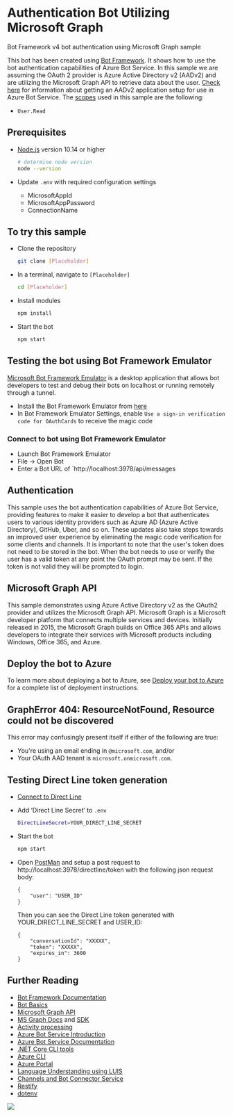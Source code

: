 # Authentication Bot Utilizing Microsoft Graph

Bot Framework v4 bot authentication using Microsoft Graph sample

This bot has been created using [Bot Framework](https://dev.botframework.com). It shows how to use the bot authentication capabilities of Azure Bot Service. In this sample we are assuming the OAuth 2 provider is Azure Active Directory v2 (AADv2) and are utilizing the Microsoft Graph API to retrieve data about the user. [Check here](https://docs.microsoft.com/en-us/azure/bot-service/bot-builder-authentication?view=azure-bot-service-4.0&tabs=csharp) for information about getting an AADv2
application setup for use in Azure Bot Service. The [scopes](https://developer.microsoft.com/en-us/graph/docs/concepts/permissions_reference) used in this sample are the following:

-  `User.Read`

## Prerequisites

-  [Node.js](https://nodejs.org) version 10.14 or higher

   ```bash
   # determine node version
   node --version
   ```

-  Update `.env` with required configuration settings
   -  MicrosoftAppId
   -  MicrosoftAppPassword
   -  ConnectionName

## To try this sample

-  Clone the repository

   ```bash
   git clone [Placeholder]
   ```

-  In a terminal, navigate to `[Placeholder]`

   ```bash
   cd [Placeholder]
   ```

-  Install modules

   ```bash
   npm install
   ```

-  Start the bot

   ```bash
   npm start
   ```

## Testing the bot using Bot Framework Emulator

[Microsoft Bot Framework Emulator](https://github.com/microsoft/botframework-emulator) is a desktop application that allows bot developers to test and debug their bots on localhost or running remotely through a tunnel.

-  Install the Bot Framework Emulator from [here](https://github.com/microsoft/botframework-emulator/releases)
-  In Bot Framework Emulator Settings, enable `Use a sign-in verification code for OAuthCards` to receive the magic code

### Connect to bot using Bot Framework Emulator

-  Launch Bot Framework Emulator
-  File -> Open Bot
-  Enter a Bot URL of `http://localhost:3978/api/messages

## Authentication

This sample uses the bot authentication capabilities of Azure Bot Service, providing features to make it easier to develop a bot that
authenticates users to various identity providers such as Azure AD (Azure Active Directory), GitHub, Uber, and so on. These updates also
take steps towards an improved user experience by eliminating the magic code verification for some clients and channels.
It is important to note that the user's token does not need to be stored in the bot. When the bot needs to use or verify the user has a valid token at any point the OAuth prompt may be sent. If the token is not valid they will be prompted to login.

## Microsoft Graph API

This sample demonstrates using Azure Active Directory v2 as the OAuth2 provider and utilizes the Microsoft Graph API.
Microsoft Graph is a Microsoft developer platform that connects multiple services and devices. Initially released in 2015,
the Microsoft Graph builds on Office 365 APIs and allows developers to integrate their services with Microsoft products
including Windows, Office 365, and Azure.

## Deploy the bot to Azure

To learn more about deploying a bot to Azure, see [Deploy your bot to Azure](https://aka.ms/azuredeployment) for a complete list of deployment instructions.

## GraphError 404: ResourceNotFound, Resource could not be discovered

This error may confusingly present itself if either of the following are true:

-  You're using an email ending in `@microsoft.com`, and/or
-  Your OAuth AAD tenant is `microsoft.onmicrosoft.com`.

## Testing Direct Line token generation
- [Connect to Direct Line](https://docs.microsoft.com/en-us/azure/bot-service/bot-service-channel-connect-directline?view=azure-bot-service-4.0)

- Add ‘Direct Line Secret’ to `.env`
    ```bash
    DirectLineSecret=YOUR_DIRECT_LINE_SECRET
    ```
- Start the bot

    ```bash
    npm start
    ```
- Open [PostMan](https://www.postman.com/) and setup a post request to http://localhost:3978/directline/token
 with the following json request body:
    ```
    {
        "user": "USER_ID"
    }
    ```
    Then you can see the Direct Line token generated with YOUR_DIRECT_LINE_SECRET and USER_ID:
    ```
    {
        "conversationId": "XXXXX",
        "token": "XXXXX",
        "expires_in": 3600
    }
    ```

## Further Reading

-  [Bot Framework Documentation](https://docs.botframework.com)
-  [Bot Basics](https://docs.microsoft.com/azure/bot-service/bot-builder-basics?view=azure-bot-service-4.0)
-  [Microsoft Graph API](https://developer.microsoft.com/en-us/graph)
-  [MS Graph Docs](https://developer.microsoft.com/en-us/graph/docs/concepts/overview) and [SDK](https://github.com/microsoftgraph/msgraph-sdk-dotnet)
-  [Activity processing](https://docs.microsoft.com/en-us/azure/bot-service/bot-builder-concept-activity-processing?view=azure-bot-service-4.0)
-  [Azure Bot Service Introduction](https://docs.microsoft.com/azure/bot-service/bot-service-overview-introduction?view=azure-bot-service-4.0)
-  [Azure Bot Service Documentation](https://docs.microsoft.com/azure/bot-service/?view=azure-bot-service-4.0)
-  [.NET Core CLI tools](https://docs.microsoft.com/en-us/dotnet/core/tools/?tabs=netcore2x)
-  [Azure CLI](https://docs.microsoft.com/cli/azure/?view=azure-cli-latest)
-  [Azure Portal](https://portal.azure.com)
-  [Language Understanding using LUIS](https://docs.microsoft.com/en-us/azure/cognitive-services/luis/)
-  [Channels and Bot Connector Service](https://docs.microsoft.com/en-us/azure/bot-service/bot-concepts?view=azure-bot-service-4.0)
-  [Restify](https://www.npmjs.com/package/restify)
-  [dotenv](https://www.npmjs.com/package/dotenv)

<img src="https://telemetry.sharepointpnp.com/sp-dev-fx-extensions/samples/react-bot-framework-sso/bot" />